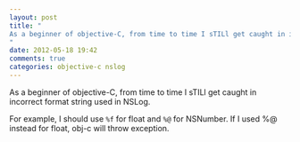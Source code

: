 ```yaml
---
layout: post
title: "
As a beginner of objective-C, from time to time I sTILl get caught in incorrect format string used in NSLog.
"
date: 2012-05-18 19:42
comments: true
categories: objective-c nslog
---
```


As a beginner of objective-C, from time to time I sTILl get caught in incorrect format string used in NSLog.


For example, I should use ```%f``` for float and ```%@``` for NSNumber. If I used %@ instead for float, obj-c will throw exception.

